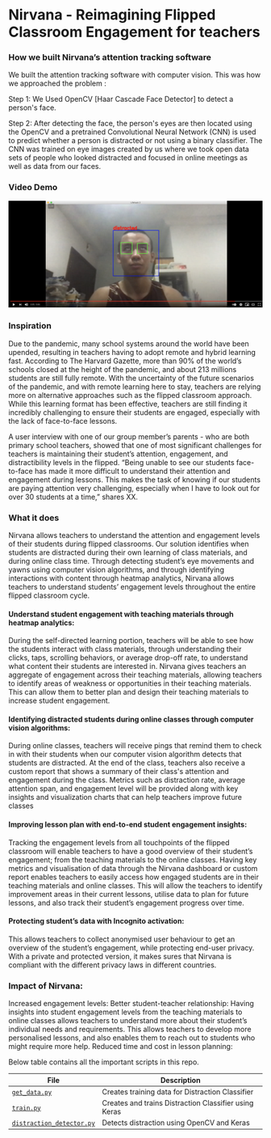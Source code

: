 # Nirvana - Reimagining Flipped Classroom Engagement for teachers

### How we built Nirvana’s attention tracking software

We built the attention tracking software with computer vision. This was how we approached the problem : 

Step 1: We Used OpenCV [Haar Cascade Face Detector] to detect a person's face.

Step 2: After detecting the face, the person's eyes are then located using the OpenCV and a pretrained Convolutional Neural Network (CNN) is used to predict whether a person is distracted or not using a binary classifier. The CNN was trained on eye images created by us where we took open data sets of people who looked distracted and focused in online meetings as well as data from our faces.

### Video Demo
[![Everything Is AWESOME](additional/demo.png)](https://youtu.be/SJ1-PvWhSbc "Everything Is AWESOME")



### Inspiration
Due to the pandemic, many school systems around the world have been upended, resulting in teachers having to adopt remote and hybrid learning fast. According to The Harvard Gazette, more than 90% of the world’s schools closed at the height of the pandemic, and about 213 millions students are still fully remote. With the uncertainty of the future scenarios of the pandemic, and with remote learning here to stay, teachers are relying more on alternative approaches such as the flipped classroom approach. While this learning format has been effective, teachers are still finding it incredibly challenging to ensure their students are engaged, especially with the lack of face-to-face lessons. 

A user interview with one of our group member’s parents - who are both primary school teachers, showed that one of most significant challenges for teachers is maintaining their student’s attention, engagement, and distractibility levels in the flipped. “Being unable to see our students face-to-face has made it more difficult to understand their attention and engagement during lessons. This makes the task of knowing if our students are paying attention very challenging, especially when I have to look out for over 30 students at a time,” shares XX. 


### What it does 
Nirvana allows teachers to understand the attention and engagement levels of their students during flipped classrooms. Our solution identifies when students are distracted during their own learning of class materials, and during online class time. Through detecting student’s eye movements and yawns using computer vision algorithms, and through identifying interactions with content through heatmap analytics, Nirvana allows teachers to understand students’ engagement levels throughout the entire flipped classroom cycle. 

#### Understand student engagement with teaching materials through heatmap analytics:

 During the self-directed learning portion, teachers will be able to see how the students interact with class materials, through understanding their clicks, taps, scrolling behaviors, or average drop-off rate, to understand what content their students are interested in. Nirvana gives teachers an aggregate of engagement across their teaching materials, allowing teachers to identify areas of weakness or opportunities in their teaching materials. This can allow them to better plan and design their teaching materials to increase student engagement. 

#### Identifying distracted students during online classes through computer vision algorithms: 

During online classes, teachers will receive pings that remind them to check in with their students when our computer vision algorithm detects that students are distracted. At the end of the class, teachers also receive a custom report that shows a summary of their class's attention and engagement during the class. Metrics such as distraction rate, average attention span, and engagement level will be provided along with key insights and visualization charts that can help teachers improve future classes

#### Improving lesson plan with end-to-end student engagement insights: 

Tracking the engagement levels from all touchpoints of the flipped classroom will enable teachers to have a good overview of their student’s engagement; from the teaching materials to the online classes. Having key metrics and visualisation of data through the Nirvana dashboard or custom report enables teachers to easily access how engaged students are in their teaching materials and online classes. This will allow the teachers to identify improvement areas in their current lessons, utilise data to plan for future lessons, and also track their student’s engagement progress over time. 

#### Protecting student’s data with Incognito activation: 

This allows teachers to collect anonymised user behaviour to get an overview of the student’s engagement, while protecting end-user privacy. With a private and protected version, it makes sures that Nirvana is compliant with the different privacy laws in different countries. 



### Impact of Nirvana: 
Increased engagement levels:
Better student-teacher relationship: Having insights into student engagement levels from the teaching materials to online classes allows teachers to understand more about their student’s individual needs and requirements. This allows teachers to develop more personalised lessons, and also enables them to reach out to students who might require more help. 
Reduced time and cost in lesson planning: 





Below table contains all the important scripts in this repo.

| File  | Description  |
|---|---|
| [`get_data.py`](https://github.com/ExtremelySunnyYK/Lifehack-2021/blob/master/src/get_data.py)  | Creates training data for Distraction Classifier  |
| [`train.py`](https://github.com/johannesharmse/ExtremelySunnyYK/Lifehack-2021/master/src/cnn/train.py)  | Creates and trains Distraction Classifier using Keras  |
| [`distraction_detector.py`](https://github.com/ExtremelySunnyYK/Lifehack-2021/blob/master/src/distraction_detector.py)  | Detects distraction using OpenCV and Keras |
